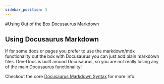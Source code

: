 ```yaml
---
sidebar_position: 5
---
```


#Using Out of the Box Docusaurus Markdown

## Using Docusaurus Markdown

If for some docs or pages you prefer to use the markdown/mdx functionality out the box with Docusaurus you can just add plain markdown files. Dev-Docs is built around Docusaurus, so you are not really losing any of the main Docusaurus functionality!

Checkout the core [Docusaurus Markdown Syntax](https://docusaurus.io/docs/markdown-features) for more info.

